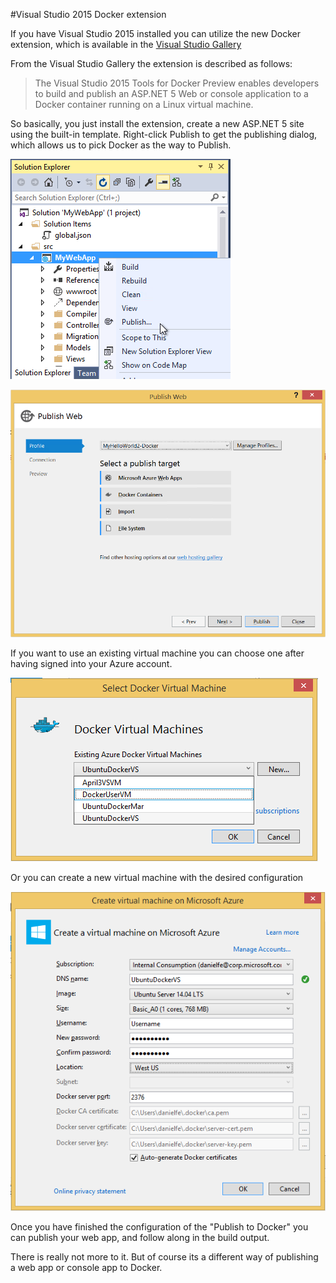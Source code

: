 #Visual Studio 2015 Docker extension

If you have Visual Studio 2015 installed you can utilize the new Docker extension, which is available in the [Visual Studio Gallery](https://visualstudiogallery.msdn.microsoft.com/6f638067-027d-4817-bcc7-aa94163338f0)

From the Visual Studio Gallery the extension is described as follows: 
>The Visual Studio 2015 Tools for Docker Preview enables developers to build and publish an ASP.NET 5 Web or console application to a Docker container running on a Linux virtual machine.

So basically, you just install the extension, create a new ASP.NET 5 site using the built-in template.
Right-click Publish to get the publishing dialog, which allows us to pick Docker as the way to Publish.

![](PublishMenu.png)

![](TargetDocker.png)

If you want to use an existing virtual machine you can choose one after having signed into your Azure account.

![](ChooseExistingVM.png)

Or you can create a new virtual machine with the desired configuration

![](CreateVirtualMachine.png)

Once you have finished the configuration of the "Publish to Docker" you can publish your web app, and follow along in the build output.

There is really not more to it. But of course its a different way of publishing a web app or console app to Docker.
